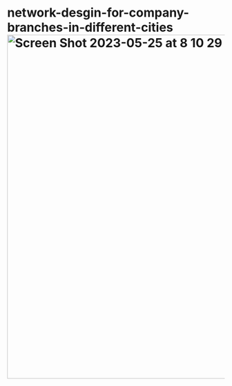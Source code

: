 # network-desgin-for-company-branches-in-different-cities<img width="794" alt="Screen Shot 2023-05-25 at 8 10 29 PM" src="https://github.com/youssfreda/network-desgin-for-company-branches-in-different-cities/assets/56658455/92de92ec-b873-408f-b347-eafc9788b9c7">
